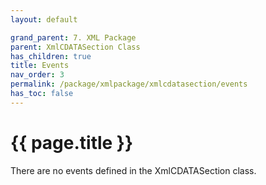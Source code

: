 ```yaml
---
layout: default

grand_parent: 7. XML Package
parent: XmlCDATASection Class
has_children: true
title: Events
nav_order: 3
permalink: /package/xmlpackage/xmlcdatasection/events
has_toc: false
---
```

# {{ page.title }}

There are no events defined in the XmlCDATASection class.